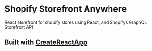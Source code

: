 # Shopify Storefront Anywhere

React storefront for shopify stores using React, and Shopifys GraphQL Storefront API

## Built with [CreateReactApp](https://github.com/facebookincubator/create-react-app)
